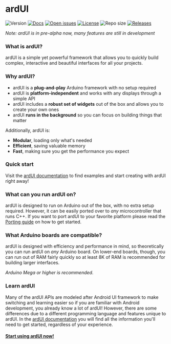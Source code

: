 # ardUI

![Version](https://img.shields.io/badge/ardUI-pre--alpha-red?style=flat-square)
[![Docs](https://img.shields.io/badge/ardUI-Docs-brightgreen?style=flat-square)][docs]
[![Open issues](https://img.shields.io/github/issues/MStefan99/ardUI?style=flat-square)](https://github.com/MStefan99/ardUI/issues)
[![License](https://img.shields.io/badge/license-GPL--3.0-brightgreen?style=flat-square)](https://www.gnu.org/licenses/gpl-3.0.en.html)
![Repo size](https://img.shields.io/github/repo-size/mstefan99/ardui?style=flat-square)
[![Releases](https://img.shields.io/github/downloads/MStefan99/ardUI/total?style=flat-square)](https://github.com/MStefan99/ardUI/releases)

_Note: ardUI is in pre-alpha now, many features are still in development_

### What is ardUI?
ardUI is a simple yet powerful framework that allows you to quickly build complex, interactive and beautiful interfaces
for all your projects.

### Why ardUI?
- ardUI is a **plug-and-play** Arduino framework with no setup required
- ardUI is **platform-independent** and works with any displays through a simple API
- ardUI includes a **robust set of widgets** out of the box and allows you to create your own ones
- ardUI **runs in the background** so you can focus on building things that matter

Additionally, ardUI is:
- **Modular**, loading only what's needed
- **Efficient**, saving valuable memory
- **Fast**, making sure you get the performance you expect

### Quick start
Visit the [ardUI documentation][docs] to find examples and start creating with ardUI right away!

### What can you run ardUI on?
ardUI is designed to run on Arduino out of the box, with no extra setup required. However, it can be easily ported over to
_any_ microcontroller that runs C++. If you want to port ardUI to your favorite platform please read the
[Porting guide][porting] on how to get started.

### What Arduino boards are compatible?
ardUI is designed with efficiency and performance in mind, so theoretically you can run ardUI on _any_ Arduino board.
On lower-end boards, though, you can run out of RAM fairly quickly so at least 8K of RAM is recommended
for building larger interfaces.

_Arduino Mega or higher is recommended._

### Learn ardUI
Many of the ardUI APIs are modeled after Android UI framework to make switching and learning easier so if you are 
familiar with Android development, you already know a lot of ardUI! 
However, there are some differences due to a different programming language and
features unique to ardUI. In the [ardUI documentation][docs] you will find all the information you'll need 
to get started, regardless of your experience. 

#### [Start using ardUI now!][releases]


[homepage]: https://ardui.mstefan99.com
[releases]: https://github.com/MStefan99/ardUI/releases
[docs]: https://ardui.mstefan99.com/pages
[porting]: https://ardui.mstefan99.com/pages/porting
